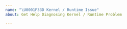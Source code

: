 ```yaml
---
name: "\U0001F33D Kernel / Runtime Issue"
about: Get Help Diagnosing Kernel / Runtime Problem

---
```


<!--

Note: nteract desktop will not detect your Anaconda and conda environments.

In order to detect those environments as kernels, you'll want to set them up following these instructions:

https://ipython.readthedocs.io/en/stable/install/kernel_install.html#kernels-for-different-environments

If that doesn't help you solve it, run `jupyter kernelspec list` to see what jupyter is seeing for installed kernels as well as where they get installed to.

-->
